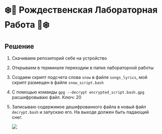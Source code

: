# :snowflake::christmas_tree: Рождественская Лабораторная Работа  :gift::snowflake:

## Решение

1) Скачиваем репозиторий себе на устройство

2) Открываем в терминале переходим в папке лабораторной работы

3) Создаем скрипт подсчета слова ```snow``` в файле ```songs_lyrics```, мой скрипт размещен в файле ```snow_script.bash```

4) С помощью команды ```gpg --decrypt encrypted_script.bash.gpg``` расшифровываю файл. Ключ: 20

5) Записываю содержимое дешифрованного файла в новый файл ```decrypt.bash``` и запускаю его. На выходе должен быть падающий снег.

   ![](/result.png)


